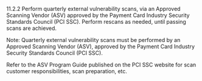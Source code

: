 11.2.2 Perform quarterly external 
vulnerability scans, via an Approved 
Scanning Vendor (ASV) approved by the 
Payment Card Industry Security 
Standards Council (PCI SSC). Perform 
rescans as needed, until passing scans 
are achieved. 

Note: Quarterly external vulnerability scans 
must be performed by an Approved 
Scanning Vendor (ASV), approved by the 
Payment Card Industry Security Standards 
Council (PCI SSC). 

Refer to the ASV Program Guide published 
on the PCI SSC website for scan customer 
responsibilities, scan preparation, etc. 


